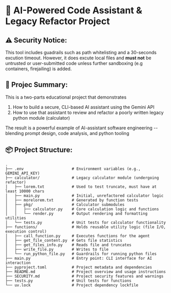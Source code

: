 # 🤖 AI-Powered Code Assistant & Legacy Refactor Project

## ⚠️ Security Notice:

This tool includes guadrails such as path whitelisting and a 30-seconds excution timeout. However, it does excute local files and **must not** be untrusted or user-submitted code unless further sandboxing (e.g containers, firejailing) is added.

## 🧠 Projec Summary:

This is a two-parts educational project that demonstrates

1. How to build a secure, CLI-based AI assistant using the Gemini API
2. How to use that assistant to review and refactor a poorly written legacy python module (calculator)

The result is a powerful example of AI-assistant software engineering -- blending prompt design, code analysis, and python tooling

## 📦 Project Structure:
```
.
├── .env                     # Environment variables (e.g., GEMINI_API_KEY)
├── calculator/              # Legacy calculator module (undergoing refactor)
│   ├── lorem.txt            # Used to test truncate, must have at least 10000 chars
│   ├── main.py              # Initial, unrefactored calculator logic
│   ├── morelorem.txt        # Generated by function tests
│   ├── pkg/                 # Calculator submodules
│   │   ├── calculator.py    # Core calculation logic and functions
│   │   └── render.py        # Output rendering and formatting utilities
│   └── tests.py             # Unit tests for calculator functionality
├── functions/               # Holds reusable utility logic (file I/O, execution control)
│   ├── call_function.py     # Executes functions for the agent
│   ├── get_file_content.py  # Gets file statistics
│   ├── get_files_info.py    # Reads file and truncates
│   ├── write_file.py        # Writes to file
│   └── run_python_file.py   # Guardrails for running python files
├── main.py                  # Entry point: CLI interface for AI interaction
├── pyproject.toml           # Project metadata and dependencies
├── README.md                # Project overview and usage instructions
├── SECURITY.md              # Project security features and warnings
├── tests.py                 # Unit tests for functions
└── uv.lock                  # Project dependency lockfile
```